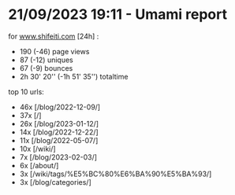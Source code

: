 # 21/09/2023 19:11 - Umami report
for www.shifeiti.com [24h] :

 - 190 (-46) page views
 - 87 (-12) uniques
 - 67 (-9) bounces
 - 2h 30' 20'' (-1h 51' 35'') totaltime


top 10 urls:
 - 46x [/blog/2022-12-09/]
 - 37x [/]
 - 26x [/blog/2023-01-12/]
 - 14x [/blog/2022-12-22/]
 - 11x [/blog/2022-05-07/]
 - 10x [/wiki/]
 - 7x [/blog/2023-02-03/]
 - 6x [/about/]
 - 3x [/wiki/tags/%E5%BC%80%E6%BA%90%E5%BA%93/]
 - 3x [/blog/categories/]


